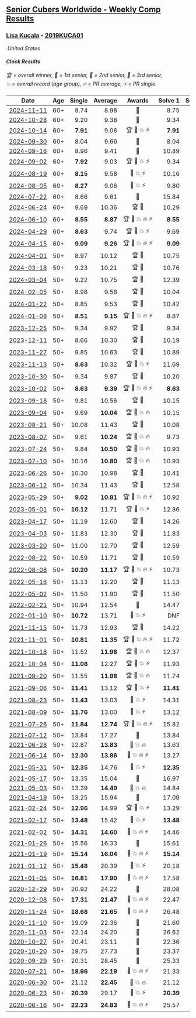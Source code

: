 <style>table {white-space: nowrap;}</style>
<link rel="stylesheet" type="text/css" href="/scw-comp/css/flags.css" />

## [Senior Cubers Worldwide - Weekly Comp Results](/scw-comp/results/)
### [Lisa Kucala](README.md) - [2019KUCA01](https://www.worldcubeassociation.org/persons/2019KUCA01?event=clock)

<i class="flag flag-US" />&nbsp;United States

#### Clock Results

<span style="white-space: nowrap;">🏆 = overall winner</span>, <span style="white-space: nowrap;">🥇 = 1st senior</span>, <span style="white-space: nowrap;">🥈 = 2nd senior</span>, <span style="white-space: nowrap;">🥉 = 3rd senior</span>, <span style="white-space: nowrap;">💥 = overall record (age group)</span>, <span style="white-space: nowrap;">🔥 = PR average</span>, <span style="white-space: nowrap;">⚡ = PR single</span>.

| Date | Age | Single | Average | Awards | Solve 1 | Solve 2 | Solve 3 | Solve 4 | Solve 5 | Video |
| :--: | :--: | --: | --: | :--: | --: | --: | --: | --: | --: | :-- |
| [2024-11-11](../../results/2024-11-11/clock.md) | 60+ | 8.74 | 8.98 | 🥈 | 8.75 | 8.74 | 8.84 | 9.34 | 13.84 | [Desktop](https://www.facebook.com/events/2181074155610032/permalink/2191085797942201) / [Mobile](https://m.facebook.com/events/2181074155610032?view=permalink&id=2191085797942201) |
| [2024-10-28](../../results/2024-10-28/clock.md) | 60+ | 9.20 | 9.38 | 🥈 | 9.34 | 10.60 | 9.20 | 9.57 | 9.22 | [Desktop](https://www.facebook.com/events/929053079074962/permalink/938482861465317) / [Mobile](https://m.facebook.com/events/929053079074962?view=permalink&id=938482861465317) |
| [2024-10-14](../../results/2024-10-14/clock.md) | 60+ | **7.91** | 9.06 | 🏆 🥇 💥 ⚡ | **7.91** | 9.09 | 10.65 | 9.46 | 8.63 | [Desktop](https://www.facebook.com/events/574257274950611/permalink/584511637258508) / [Mobile](https://m.facebook.com/events/574257274950611?view=permalink&id=584511637258508) |
| [2024-09-30](../../results/2024-09-30/clock.md) | 60+ | 8.04 | 9.66 | 🥈 | 8.04 | 10.99 | 9.11 | 15.03 | 8.89 | [Desktop](https://www.facebook.com/events/1131341765207379/permalink/1142167054124850) / [Mobile](https://m.facebook.com/events/1131341765207379?view=permalink&id=1142167054124850) |
| [2024-09-16](../../results/2024-09-16/clock.md) | 60+ | 8.96 | 9.41 | 🥈 | 10.89 | 10.04 | 8.96 | 9.11 | 9.08 | [Desktop](https://www.facebook.com/events/876328274072061/permalink/885007723204116) / [Mobile](https://m.facebook.com/events/876328274072061?view=permalink&id=885007723204116) |
| [2024-09-02](../../results/2024-09-02/clock.md) | 60+ | **7.92** | 9.03 | 🏆 🥇 💥 ⚡ | 9.34 | 9.13 | **7.92** | 8.61 | 9.69 | [Desktop](https://www.facebook.com/events/520382934031785/permalink/525686233501455) / [Mobile](https://m.facebook.com/events/520382934031785?view=permalink&id=525686233501455) |
| [2024-08-19](../../results/2024-08-19/clock.md) | 60+ | **8.15** | 9.58 | 🥈 💥 ⚡ | 10.16 | **8.15** | 8.63 | 9.95 | 10.26 | [Desktop](https://www.facebook.com/events/1061504472310928/permalink/1070073814787327) / [Mobile](https://m.facebook.com/events/1061504472310928?view=permalink&id=1070073814787327) |
| [2024-08-05](../../results/2024-08-05/clock.md) | 60+ | **8.27** | 9.06 | 🥈 💥 ⚡ | 9.80 | **8.27** | 8.76 | 9.33 | 9.10 | [Desktop](https://www.facebook.com/events/2580397835477735/permalink/2591577584359760) / [Mobile](https://m.facebook.com/events/2580397835477735?view=permalink&id=2591577584359760) |
| [2024-07-22](../../results/2024-07-22/clock.md) | 60+ | 8.66 | 9.61 | 🥈 | 15.84 | 9.46 | 9.68 | 9.69 | 8.66 | [Desktop](https://www.facebook.com/events/1450990238890383/permalink/1459362071386533) / [Mobile](https://m.facebook.com/events/1450990238890383?view=permalink&id=1459362071386533) |
| [2024-06-24](../../results/2024-06-24/clock.md) | 60+ | 9.69 | 10.36 | 🏆 🥇 | 10.29 | 9.69 | 12.40 | 10.17 | 10.62 | [Desktop](https://www.facebook.com/events/1211259256891949/permalink/1219481336069741) / [Mobile](https://m.facebook.com/events/1211259256891949?view=permalink&id=1219481336069741) |
| [2024-06-10](../../results/2024-06-10/clock.md) | 60+ | **8.55** | **8.87** | 🏆 🥇 💥 🔥 ⚡ | **8.55** | 10.50 | 9.24 | 8.63 | 8.74 | [Desktop](https://www.facebook.com/events/814120963986407/permalink/822399956491841) / [Mobile](https://m.facebook.com/events/814120963986407?view=permalink&id=822399956491841) |
| [2024-04-29](../../results/2024-04-29/clock.md) | 60+ | **8.63** | 9.74 | 🏆 🥇 💥 ⚡ | 9.69 | 9.34 | 11.26 | **8.63** | 10.19 | [Desktop](https://www.facebook.com/events/1658891934647799/permalink/1667548667115459) / [Mobile](https://m.facebook.com/events/1658891934647799?view=permalink&id=1667548667115459) |
| [2024-04-15](../../results/2024-04-15/clock.md) | 60+ | **9.09** | **9.26** | 🏆 🥇 💥 🔥 ⚡ | **9.09** | 9.11 | **9.09** | 9.58 | 10.40 | [Desktop](https://www.facebook.com/events/752364543677924/permalink/758571786390533) / [Mobile](https://m.facebook.com/events/752364543677924?view=permalink&id=758571786390533) |
| [2024-04-01](../../results/2024-04-01/clock.md) | 50+ | 8.97 | 10.12 | 🏆 🥇 | 10.75 | 8.97 | 11.26 | 9.93 | 9.69 | [Desktop](https://www.facebook.com/events/405769728858313/permalink/414197631348856) / [Mobile](https://m.facebook.com/events/405769728858313?view=permalink&id=414197631348856) |
| [2024-03-18](../../results/2024-03-18/clock.md) | 50+ | 9.23 | 10.21 | 🏆 🥇 | 10.76 | 9.58 | 9.23 | 10.32 | 10.72 | [Desktop](https://www.facebook.com/events/424084876660275/permalink/430196852715744) / [Mobile](https://m.facebook.com/events/424084876660275?view=permalink&id=430196852715744) |
| [2024-03-04](../../results/2024-03-04/clock.md) | 50+ | 9.22 | 10.75 | 🏆 🥇 | 12.39 | 9.22 | 10.18 | 17.27 | 9.69 | [Desktop](https://www.facebook.com/events/424128753424901/permalink/430171786153931) / [Mobile](https://m.facebook.com/events/424128753424901?view=permalink&id=430171786153931) |
| [2024-02-05](../../results/2024-02-05/clock.md) | 50+ | 8.98 | 9.58 | 🏆 🥇 | 10.04 | 11.49 | 9.34 | 8.98 | 9.36 | [Desktop](https://www.facebook.com/events/224940820608552/permalink/232491766520124) / [Mobile](https://m.facebook.com/events/224940820608552?view=permalink&id=232491766520124) |
| [2024-01-22](../../results/2024-01-22/clock.md) | 50+ | 8.85 | 9.53 | 🏆 🥇 | 10.42 | 9.11 | 10.17 | 8.85 | 9.31 | [Desktop](https://www.facebook.com/events/919142036315696/permalink/927789495450950) / [Mobile](https://m.facebook.com/events/919142036315696?view=permalink&id=927789495450950) |
| [2024-01-08](../../results/2024-01-08/clock.md) | 50+ | **8.51** | **9.15** | 🏆 🥇 💥 🔥 ⚡ | 8.87 | **8.51** | 9.81 | 8.77 | 10.30 | [Desktop](https://www.facebook.com/events/400079779140864/permalink/407075011774674) / [Mobile](https://m.facebook.com/events/400079779140864?view=permalink&id=407075011774674) |
| [2023-12-25](../../results/2023-12-25/clock.md) | 50+ | 9.34 | 9.92 | 🏆 🥇 | 9.34 | 9.45 | 9.92 | 10.40 | 12.41 | [Desktop](https://www.facebook.com/events/737938394503175/permalink/745076890455992) / [Mobile](https://m.facebook.com/events/737938394503175?view=permalink&id=745076890455992) |
| [2023-12-11](../../results/2023-12-11/clock.md) | 50+ | 8.66 | 10.30 | 🏆 🥇 | 10.19 | 10.16 | 8.66 | 10.54 | DNF | [Desktop](https://www.facebook.com/events/256225627472117/permalink/264383419989671) / [Mobile](https://m.facebook.com/events/256225627472117?view=permalink&id=264383419989671) |
| [2023-11-27](../../results/2023-11-27/clock.md) | 50+ | 9.85 | 10.63 | 🏆 🥇 | 10.89 | 10.41 | 10.58 | 9.85 | 11.10 | [Desktop](https://www.facebook.com/events/872715707643227/permalink/878575043723960) / [Mobile](https://m.facebook.com/events/872715707643227?view=permalink&id=878575043723960) |
| [2023-11-13](../../results/2023-11-13/clock.md) | 50+ | **8.63** | 10.32 | 🏆 🥇 💥 ⚡ | 11.69 | 10.26 | **8.63** | 10.28 | 10.42 | [Desktop](https://www.facebook.com/events/1003569957614479/permalink/1010676873570454) / [Mobile](https://m.facebook.com/events/1003569957614479?view=permalink&id=1010676873570454) |
| [2023-10-30](../../results/2023-10-30/clock.md) | 50+ | 9.34 | 9.87 | 🏆 🥇 | 10.20 | 9.72 | 9.34 | 10.19 | 9.69 | [Desktop](https://www.facebook.com/events/690958203130039/permalink/697882385770954) / [Mobile](https://m.facebook.com/events/690958203130039?view=permalink&id=697882385770954) |
| [2023-10-02](../../results/2023-10-02/clock.md) | 50+ | **8.63** | **9.39** | 🏆 🥇 💥 🔥 ⚡ | **8.63** | 11.35 | 8.76 | 9.72 | 9.69 | [Desktop](https://www.facebook.com/events/1174919303425786/permalink/1181445666106483) / [Mobile](https://m.facebook.com/events/1174919303425786?view=permalink&id=1181445666106483) |
| [2023-09-18](../../results/2023-09-18/clock.md) | 50+ | 9.81 | 10.56 | 🏆 🥇 | 10.15 | 10.76 | 11.12 | 9.81 | 10.76 | [Desktop](https://www.facebook.com/events/1513433686174189/permalink/1519597388891152) / [Mobile](https://m.facebook.com/events/1513433686174189?view=permalink&id=1519597388891152) |
| [2023-09-04](../../results/2023-09-04/clock.md) | 50+ | 9.69 | **10.04** | 🏆 🥇 💥 🔥 | 10.15 | 11.23 | 9.69 | 9.79 | 10.18 | [Desktop](https://www.facebook.com/events/2641073766048109/permalink/2651024668386352) / [Mobile](https://m.facebook.com/events/2641073766048109?view=permalink&id=2651024668386352) |
| [2023-08-21](../../results/2023-08-21/clock.md) | 50+ | 10.08 | 11.43 | 🏆 🥇 | 10.08 | 11.82 | 12.77 | 10.16 | 12.31 | [Desktop](https://www.facebook.com/events/1221531751824966/permalink/1226725707972237) / [Mobile](https://m.facebook.com/events/1221531751824966?view=permalink&id=1226725707972237) |
| [2023-08-07](../../results/2023-08-07/clock.md) | 50+ | 9.61 | **10.24** | 🏆 🥇 💥 🔥 | 9.73 | 10.35 | 9.61 | 10.63 | 15.60 | [Desktop](https://www.facebook.com/events/666756165039562/permalink/668376351544210) / [Mobile](https://m.facebook.com/events/666756165039562?view=permalink&id=668376351544210) |
| [2023-07-24](../../results/2023-07-24/clock.md) | 50+ | 9.84 | **10.50** | 🏆 🥇 💥 🔥 | 10.93 | 10.67 | 9.84 | 10.62 | 10.21 | [Desktop](https://www.facebook.com/events/806030584473421/permalink/812573000485846) / [Mobile](https://m.facebook.com/events/806030584473421?view=permalink&id=812573000485846) |
| [2023-07-10](../../results/2023-07-10/clock.md) | 50+ | 10.16 | **10.80** | 🏆 🥇 💥 🔥 | 10.93 | 11.25 | 11.57 | 10.21 | 10.16 | [Desktop](https://www.facebook.com/events/290406996735190/permalink/295854176190472) / [Mobile](https://m.facebook.com/events/290406996735190?view=permalink&id=295854176190472) |
| [2023-06-26](../../results/2023-06-26/clock.md) | 50+ | 10.30 | 10.98 | 🏆 🥇 | 10.41 | 10.70 | 12.70 | 11.84 | 10.30 | [Desktop](https://www.facebook.com/events/310574547970581/permalink/317037640657605) / [Mobile](https://m.facebook.com/events/310574547970581?view=permalink&id=317037640657605) |
| [2023-06-12](../../results/2023-06-12/clock.md) | 50+ | 10.34 | 11.43 | 🏆 🥇 | 12.58 | 11.01 | 12.61 | 10.69 | 10.34 | [Desktop](https://www.facebook.com/events/252304080823510/permalink/260346390019279) / [Mobile](https://m.facebook.com/events/252304080823510?view=permalink&id=260346390019279) |
| [2023-05-29](../../results/2023-05-29/clock.md) | 50+ | **9.02** | **10.81** | 🏆 🥇 💥 🔥 ⚡ | 10.92 | **9.02** | 11.80 | 10.39 | 11.11 | [Desktop](https://www.facebook.com/events/3552780501633678/permalink/3561492730762455) / [Mobile](https://m.facebook.com/events/3552780501633678?view=permalink&id=3561492730762455) |
| [2023-05-01](../../results/2023-05-01/clock.md) | 50+ | **10.12** | 11.71 | 🏆 🥇 💥 ⚡ | 12.86 | **10.12** | 11.61 | 12.25 | 11.28 | [Desktop](https://www.facebook.com/events/1407988503335303/permalink/1416266379174182) / [Mobile](https://m.facebook.com/events/1407988503335303?view=permalink&id=1416266379174182) |
| [2023-04-17](../../results/2023-04-17/clock.md) | 50+ | 11.19 | 12.60 | 🏆 🥇 | 14.26 | 11.70 | 11.19 | 11.85 | DNF | [Desktop](https://www.facebook.com/events/238970528738328/permalink/247152104586837) / [Mobile](https://m.facebook.com/events/238970528738328?view=permalink&id=247152104586837) |
| [2023-04-03](../../results/2023-04-03/clock.md) | 50+ | 11.83 | 12.30 | 🏆 🥇 | 11.83 | 13.42 | 12.56 | 12.08 | 12.27 | [Desktop](https://www.facebook.com/events/610841793891609/permalink/617212779921177) / [Mobile](https://m.facebook.com/events/610841793891609?view=permalink&id=617212779921177) |
| [2023-03-20](../../results/2023-03-20/clock.md) | 50+ | 11.00 | 12.70 | 🏆 🥇 | 12.59 | 11.00 | 11.59 | 13.92 | 16.90 | [Desktop](https://www.facebook.com/events/171663595723883/permalink/178248781732031) / [Mobile](https://m.facebook.com/events/171663595723883?view=permalink&id=178248781732031) |
| [2022-08-22](../../results/2022-08-22/clock.md) | 50+ | 10.59 | 11.71 | 🏆 🥇 | 10.59 | 16.32 | 11.71 | 11.80 | 11.61 | [Desktop](https://www.facebook.com/events/476554570981315/permalink/484429433527162) / [Mobile](https://m.facebook.com/events/476554570981315?view=permalink&id=484429433527162) |
| [2022-08-08](../../results/2022-08-08/clock.md) | 50+ | **10.20** | **11.17** | 🏆 🥇 💥 🔥 ⚡ | 10.73 | 11.24 | 13.44 | **10.20** | 11.55 | [Desktop](https://www.facebook.com/events/1202320373645710/permalink/1207188566492224) / [Mobile](https://m.facebook.com/events/1202320373645710?view=permalink&id=1207188566492224) |
| [2022-05-16](../../results/2022-05-16/clock.md) | 50+ | 11.13 | 12.20 | 🏆 🥇 | 11.13 | 14.89 | 11.66 | 11.89 | 13.05 | [Desktop](https://www.facebook.com/events/1452905775152133/permalink/1456956698080374) / [Mobile](https://m.facebook.com/events/1452905775152133?view=permalink&id=1456956698080374) |
| [2022-05-02](../../results/2022-05-02/clock.md) | 50+ | 11.50 | 11.90 | 🏆 🥇 | 11.50 | 11.67 | 12.45 | 17.84 | 11.59 | [Desktop](https://www.facebook.com/events/3199116787026413/permalink/3208205732784185) / [Mobile](https://m.facebook.com/events/3199116787026413?view=permalink&id=3208205732784185) |
| [2022-02-21](../../results/2022-02-21/clock.md) | 50+ | 10.94 | 12.54 | 🥇 | 14.47 | 11.02 | 13.65 | 10.94 | 12.95 | [Desktop](https://www.facebook.com/events/283377510532834/permalink/289919056545346) / [Mobile](https://m.facebook.com/events/283377510532834?view=permalink&id=289919056545346) |
| [2022-01-10](../../results/2022-01-10/clock.md) | 50+ | **10.72** | 13.71 | 🥇 💥 ⚡ | DNF | 11.51 | 11.75 | **10.72** | 17.86 | [Desktop](https://www.facebook.com/events/1071902263370982/permalink/1076330959594779) / [Mobile](https://m.facebook.com/events/1071902263370982?view=permalink&id=1076330959594779) |
| [2021-11-15](../../results/2021-11-15/clock.md) | 50+ | 11.73 | 12.93 | 🏆 🥇 | 14.22 | 13.42 | 12.61 | 11.73 | 12.75 | [Desktop](https://www.facebook.com/events/914365772539993/permalink/916877415622162) / [Mobile](https://m.facebook.com/events/914365772539993?view=permalink&id=916877415622162) |
| [2021-11-01](../../results/2021-11-01/clock.md) | 50+ | **10.81** | **11.35** | 🏆 🥇 💥 🔥 ⚡ | 11.72 | **10.81** | 11.65 | 11.08 | 11.32 | [Desktop](https://www.facebook.com/events/337902458133818/permalink/343475397576524) / [Mobile](https://m.facebook.com/events/337902458133818?view=permalink&id=343475397576524) |
| [2021-10-18](../../results/2021-10-18/clock.md) | 50+ | 11.52 | **11.98** | 🏆 🥇 💥 🔥 | 12.37 | 15.66 | 11.78 | 11.52 | 11.78 | [Desktop](https://www.facebook.com/events/625257752191369/permalink/630878564962621) / [Mobile](https://m.facebook.com/events/625257752191369?view=permalink&id=630878564962621) |
| [2021-10-04](../../results/2021-10-04/clock.md) | 50+ | **11.08** | 12.27 | 🏆 🥇 💥 ⚡ | 11.93 | 12.59 | **11.08** | 12.28 | 14.60 | [Desktop](https://www.facebook.com/events/1205858816603137/permalink/1209572502898435) / [Mobile](https://m.facebook.com/events/1205858816603137?view=permalink&id=1209572502898435) |
| [2021-09-20](../../results/2021-09-20/clock.md) | 50+ | 11.55 | **11.98** | 🏆 🥇 💥 🔥 | 11.74 | 12.75 | 12.51 | 11.55 | 11.70 | [Desktop](https://www.facebook.com/events/374286267681717/permalink/380207173756293) / [Mobile](https://m.facebook.com/events/374286267681717?view=permalink&id=380207173756293) |
| [2021-09-06](../../results/2021-09-06/clock.md) | 50+ | **11.41** | 13.12 | 🏆 🥇 💥 ⚡ | **11.41** | 14.02 | 11.99 | 15.82 | 13.34 | [Desktop](https://www.facebook.com/events/369922348122346/permalink/377281247386456) / [Mobile](https://m.facebook.com/events/369922348122346?view=permalink&id=377281247386456) |
| [2021-08-23](../../results/2021-08-23/clock.md) | 50+ | **11.43** | 13.03 | 🥇 💥 ⚡ | 14.31 | **11.43** | 12.38 | 12.40 | 15.23 | [Desktop](https://www.facebook.com/events/540950593849891/permalink/548047003140250) / [Mobile](https://m.facebook.com/events/540950593849891?view=permalink&id=548047003140250) |
| [2021-08-09](../../results/2021-08-09/clock.md) | 50+ | **11.76** | 13.00 | 🥇 💥 ⚡ | 13.12 | 12.52 | 13.36 | 17.34 | **11.76** | [Desktop](https://www.facebook.com/events/342027504219422/permalink/346054820483357) / [Mobile](https://m.facebook.com/events/342027504219422?view=permalink&id=346054820483357) |
| [2021-07-26](../../results/2021-07-26/clock.md) | 50+ | **11.84** | **12.74** | 🏆 🥇 💥 🔥 ⚡ | 15.82 | **11.84** | 13.46 | 12.23 | 12.54 | [Desktop](https://www.facebook.com/events/5895704557137692/permalink/5935724329802381) / [Mobile](https://m.facebook.com/events/5895704557137692?view=permalink&id=5935724329802381) |
| [2021-07-12](../../results/2021-07-12/clock.md) | 50+ | 13.84 | 17.27 | 🥇 | 13.84 | 23.44 | 14.23 | 14.13 | DNF | [Desktop](https://www.facebook.com/events/853178815336395/permalink/855362468451363) / [Mobile](https://m.facebook.com/events/853178815336395?view=permalink&id=855362468451363) |
| [2021-06-28](../../results/2021-06-28/clock.md) | 50+ | 12.87 | **13.83** | 🥇 💥 🔥 | 13.63 | 13.64 | 12.87 | 14.31 | 14.23 | [Desktop](https://www.facebook.com/events/2032757193542617/permalink/2040568539428149) / [Mobile](https://m.facebook.com/events/2032757193542617?view=permalink&id=2040568539428149) |
| [2021-06-14](../../results/2021-06-14/clock.md) | 50+ | **12.30** | **13.86** | 🥇 💥 🔥 ⚡ | 13.27 | **12.30** | 14.57 | 18.93 | 13.75 | [Desktop](https://www.facebook.com/events/154757253369245/permalink/157500499761587) / [Mobile](https://m.facebook.com/events/154757253369245?view=permalink&id=157500499761587) |
| [2021-05-31](../../results/2021-05-31/clock.md) | 50+ | **12.35** | 14.76 | 🥈 💥 ⚡ | **12.35** | 14.14 | 26.99 | 15.26 | 14.88 | [Desktop](https://www.facebook.com/events/4232725036784843/permalink/4261864780537535) / [Mobile](https://m.facebook.com/events/4232725036784843?view=permalink&id=4261864780537535) |
| [2021-05-17](../../results/2021-05-17/clock.md) | 50+ | 13.35 | 15.04 | 🥈 | 16.97 | 15.18 | 14.82 | 13.35 | 15.13 | [Desktop](https://www.facebook.com/events/200054195285035/permalink/208541621102959) / [Mobile](https://m.facebook.com/events/200054195285035?view=permalink&id=208541621102959) |
| [2021-05-03](../../results/2021-05-03/clock.md) | 50+ | 13.39 | **14.49** | 🥈 💥 🔥 | 14.84 | 14.09 | 14.93 | 14.55 | 13.39 | [Desktop](https://www.facebook.com/events/1091923434665777/permalink/1096951654162955) / [Mobile](https://m.facebook.com/events/1091923434665777?view=permalink&id=1096951654162955) |
| [2021-04-19](../../results/2021-04-19/clock.md) | 50+ | 13.25 | 15.94 | 🥈 | 17.09 | 13.25 | 15.62 | 15.28 | 16.93 | [Desktop](https://www.facebook.com/events/455121419077355/permalink/462918851630945) / [Mobile](https://m.facebook.com/events/455121419077355?view=permalink&id=462918851630945) |
| [2021-02-24](../../results/2021-02-24/clock.md) | 50+ | **12.96** | 14.99 | 🏆 🥇 💥 ⚡ | 13.29 | **12.96** | 20.61 | 15.29 | 16.39 | [Desktop](https://www.facebook.com/events/699856724029067/permalink/706262566721816) / [Mobile](https://m.facebook.com/events/699856724029067?view=permalink&id=706262566721816) |
| [2021-02-17](../../results/2021-02-17/clock.md) | 50+ | **13.48** | 15.42 | 🥈 💥 ⚡ | **13.48** | 15.50 | 15.50 | 21.70 | 15.25 | [Desktop](https://www.facebook.com/events/1168738433581570/permalink/1170902360031844) / [Mobile](https://m.facebook.com/events/1168738433581570?view=permalink&id=1170902360031844) |
| [2021-02-02](../../results/2021-02-02/clock.md) | 50+ | **14.31** | **14.60** | 🥈 💥 🔥 ⚡ | 14.46 | **14.31** | 16.07 | 14.62 | 14.72 | [Desktop](https://www.facebook.com/events/706077650319450/permalink/709813966612485) / [Mobile](https://m.facebook.com/events/706077650319450?view=permalink&id=709813966612485) |
| [2021-01-26](../../results/2021-01-26/clock.md) | 50+ | 15.56 | 16.33 | 🥉 | 15.61 | 16.28 | 27.41 | 15.56 | 17.11 | [Desktop](https://www.facebook.com/events/1092517657841225/permalink/1096986474061010) / [Mobile](https://m.facebook.com/events/1092517657841225?view=permalink&id=1096986474061010) |
| [2021-01-19](../../results/2021-01-19/clock.md) | 50+ | **15.14** | **16.04** | 🥈 💥 🔥 ⚡ | **15.14** | 15.57 | 15.71 | 16.83 | 18.81 | [Desktop](https://www.facebook.com/events/769013407298654/permalink/775390233327638) / [Mobile](https://m.facebook.com/events/769013407298654?view=permalink&id=775390233327638) |
| [2021-01-12](../../results/2021-01-12/clock.md) | 50+ | **15.48** | 20.39 | 🥈 💥 ⚡ | 20.18 | 20.18 | **15.48** | 20.82 | 21.51 | [Desktop](https://www.facebook.com/events/430051568136756/permalink/437662444042335) / [Mobile](https://m.facebook.com/events/430051568136756?view=permalink&id=437662444042335) |
| [2021-01-05](../../results/2021-01-05/clock.md) | 50+ | **16.81** | **17.90** | 🥈 💥 🔥 ⚡ | 17.58 | 18.82 | 17.31 | 20.47 | **16.81** | [Desktop](https://www.facebook.com/events/430051568136756/permalink/434458717696041) / [Mobile](https://m.facebook.com/events/430051568136756?view=permalink&id=434458717696041) |
| [2020-12-29](../../results/2020-12-29/clock.md) | 50+ | 20.92 | 24.22 | 🥉 | 28.08 | 32.80 | 20.92 | 21.94 | 22.65 | [Desktop](https://www.facebook.com/events/386974942389757/permalink/390515238702394) / [Mobile](https://m.facebook.com/events/386974942389757?view=permalink&id=390515238702394) |
| [2020-12-08](../../results/2020-12-08/clock.md) | 50+ | **17.31** | **21.47** | 🥈 💥 🔥 ⚡ | 22.47 | 24.17 | **17.31** | 22.20 | 19.75 | [Desktop](https://www.facebook.com/events/728219131442079/permalink/731580661105926) / [Mobile](https://m.facebook.com/events/728219131442079?view=permalink&id=731580661105926) |
| [2020-11-24](../../results/2020-11-24/clock.md) | 50+ | **18.68** | **21.65** | 🥈 💥 🔥 ⚡ | 26.48 | 22.36 | 19.01 | 23.58 | **18.68** | [Desktop](https://www.facebook.com/events/422848532078775/permalink/426214738408821) / [Mobile](https://m.facebook.com/events/422848532078775?view=permalink&id=426214738408821) |
| [2020-11-10](../../results/2020-11-10/clock.md) | 50+ | 19.09 | 22.36 | 🥈 | 21.60 | 28.19 | 24.55 | 19.09 | 20.93 | [Desktop](https://www.facebook.com/events/758374458225984/permalink/762201667843263) / [Mobile](https://m.facebook.com/events/758374458225984?view=permalink&id=762201667843263) |
| [2020-11-03](../../results/2020-11-03/clock.md) | 50+ | 22.14 | 24.20 | 🥈 | 26.62 | 24.27 | 22.56 | 25.76 | 22.14 | [Desktop](https://www.facebook.com/events/406412140373592/permalink/411090443239095) / [Mobile](https://m.facebook.com/events/406412140373592?view=permalink&id=411090443239095) |
| [2020-10-27](../../results/2020-10-27/clock.md) | 50+ | 20.41 | 23.11 | 🥈 | 22.36 | 22.76 | 20.41 | 24.20 | 1:25.21 | [Desktop](https://www.facebook.com/events/3728096903891317/permalink/3748237725210568) / [Mobile](https://m.facebook.com/events/3728096903891317?view=permalink&id=3748237725210568) |
| [2020-10-20](../../results/2020-10-20/clock.md) | 50+ | 19.75 | 27.73 | 🥈 | 23.37 | 32.94 | 33.38 | 26.88 | 19.75 | [Desktop](https://www.facebook.com/events/3475733505840328/permalink/3489957374417941) / [Mobile](https://m.facebook.com/events/3475733505840328?view=permalink&id=3489957374417941) |
| [2020-09-29](../../results/2020-09-29/clock.md) | 50+ | 20.31 | 28.45 | 🥉 | 25.33 | 20.31 | DNF | 26.01 | 34.01 | [Desktop](https://www.facebook.com/events/318437286122261/permalink/323592215606768) / [Mobile](https://m.facebook.com/events/318437286122261?view=permalink&id=323592215606768) |
| [2020-07-21](../../results/2020-07-21/clock.md) | 50+ | **18.96** | **22.19** | 🥈 💥 🔥 ⚡ | 21.33 | **18.96** | 29.69 | 24.27 | 20.97 | [Desktop](https://www.facebook.com/events/560843031255896/permalink/563903597616506) / [Mobile](https://m.facebook.com/events/560843031255896?view=permalink&id=563903597616506) |
| [2020-06-30](../../results/2020-06-30/clock.md) | 50+ | 21.12 | **22.45** | 🥇 💥 🔥 | 21.12 | 35.81 | 21.89 | 22.41 | 23.05 | [Desktop](https://www.facebook.com/events/1716512181834525/permalink/1723076847844725) / [Mobile](https://m.facebook.com/events/1716512181834525?view=permalink&id=1723076847844725) |
| [2020-06-23](../../results/2020-06-23/clock.md) | 50+ | **20.39** | 29.17 | 🥇 💥 ⚡ | **20.39** | 25.13 | 41.71 | 35.57 | 26.82 | [Desktop](https://www.facebook.com/events/1618516681636159/permalink/1624299994391161) / [Mobile](https://m.facebook.com/events/1618516681636159?view=permalink&id=1624299994391161) |
| [2020-06-16](../../results/2020-06-16/clock.md) | 50+ | **22.23** | **24.83** | 🥈 💥 🔥 ⚡ | 25.57 | **22.23** | 26.48 | 22.45 | 50.37 | [Desktop](https://www.facebook.com/events/296087658445428/permalink/300271461360381) / [Mobile](https://m.facebook.com/events/296087658445428?view=permalink&id=300271461360381) |


<!-- Global site tag (gtag.js) - Google Analytics -->
<script async src="https://www.googletagmanager.com/gtag/js?id=UA-86348435-3"></script>
<script>window.dataLayer = window.dataLayer || []; function gtag() {dataLayer.push(arguments);} gtag('js', new Date()); gtag('config', 'UA-86348435-3');</script>

